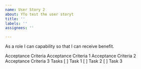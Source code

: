 ```yaml
---
name: User Story 2
about: YTo test the user storyt
title: ''
labels: ''
assignees: ''

---
```


As a role I can capability so that I can receive benefit.

Acceptance Criteria
Acceptance Criteria 1
Acceptance Criteria 2
Acceptance Criteria 3
Tasks
[ ] Task 1
[ ] Task 2
[ ] Task 3
